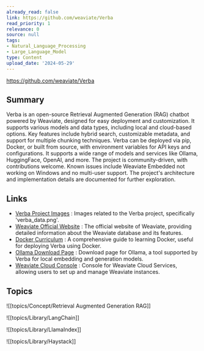 ```yaml
---
already_read: false
link: https://github.com/weaviate/Verba
read_priority: 1
relevance: 0
source: null
tags:
- Natural_Language_Processing
- Large_Language_Model
type: Content
upload_date: '2024-05-29'
---
```


https://github.com/weaviate/Verba
## Summary

Verba is an open-source Retrieval Augmented Generation (RAG) chatbot powered by Weaviate, designed for easy deployment and customization. It supports various models and data types, including local and cloud-based options. Key features include hybrid search, customizable metadata, and support for multiple chunking techniques. Verba can be deployed via pip, Docker, or built from source, with environment variables for API keys and configurations. It supports a wide range of models and services like Ollama, HuggingFace, OpenAI, and more. The project is community-driven, with contributions welcome. Known issues include Weaviate Embedded not working on Windows and no multi-user support. The project's architecture and implementation details are documented for further exploration.
## Links

- [Verba Project Images](https://github.com/weaviate/Verba/blob/2.0.0/img/verba_data.png) : Images related to the Verba project, specifically 'verba_data.png'.
- [Weaviate Official Website](https://weaviate.io/) : The official website of Weaviate, providing detailed information about the Weaviate database and its features.
- [Docker Curriculum](https://docker-curriculum.com/) : A comprehensive guide to learning Docker, useful for deploying Verba using Docker.
- [Ollama Download Page](https://ollama.com/download) : Download page for Ollama, a tool supported by Verba for local embedding and generation models.
- [Weaviate Cloud Console](https://console.weaviate.cloud/) : Console for Weaviate Cloud Services, allowing users to set up and manage Weaviate instances.

## Topics

![[topics/Concept/Retrieval Augmented Generation RAG]]

![[topics/Library/LangChain]]

![[topics/Library/LlamaIndex]]

![[topics/Library/Haystack]]